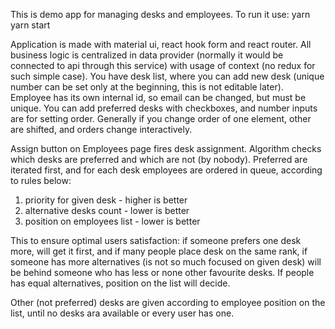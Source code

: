 This is demo app for managing desks and employees. To run it use:
yarn
yarn start

Application is made with material ui, react hook form and react router. All business logic is centralized in data provider (normally it would be connected to api through this service) with usage of context (no redux for such simple case).
You have desk list, where you can add new desk (unique number can be set only at the beginning, this is not editable later). Employee has its own internal id, so email can be changed, but must be unique.
You can add preferred desks with checkboxes, and number inputs are for setting order. Generally if you change order of one element, other are shifted, and orders change interactively.

Assign button on Employees page fires desk assignment. Algorithm checks which desks are preferred and which are not (by nobody). Preferred are iterated first, and for each desk employees are ordered in queue, according to rules below:

1. priority for given desk - higher is better
2. alternative desks count - lower is better
3. position on employees list - lower is better

This to ensure optimal users satisfaction: if someone prefers one desk more, will get it first, and if many people place desk on the same rank, if someone has more alternatives (is not so much focused on given desk) will be behind someone who has less or none other favourite desks. If people has equal alternatives, position on the list will decide.

Other (not preferred) desks are given according to employee position on the list, until no desks ara available or every user has one.
